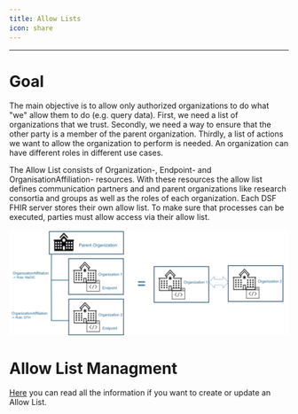 ```yaml
---
title: Allow Lists
icon: share
---
```

---

# Goal
The main objective is to allow only authorized organizations to do what "we" allow them to do (e.g. query data).
First, we need a list of organizations that we trust. Secondly, we need a way to ensure that the other party is a member of the parent organization. Thirdly, a list of actions we want to allow the organization to perform is needed. An organization can have different roles in different use cases. 

The Allow List consists of Organization-, Endpoint- and OrganisationAffiliation- resources. With these resources the allow list defines communication partners and and parent organizations like research consortia and groups as well as the roles of each organization. Each DSF FHIR server stores their own allow list. To make sure that processes can be executed, parties must allow access via their allow list.

![Architecture](/photos/info/allowList/allowList-architecture.png)

# Allow List Managment
[Here](/stable/maintain/allowList-mgm.md) you can read all the information if you want to create or update an Allow List.